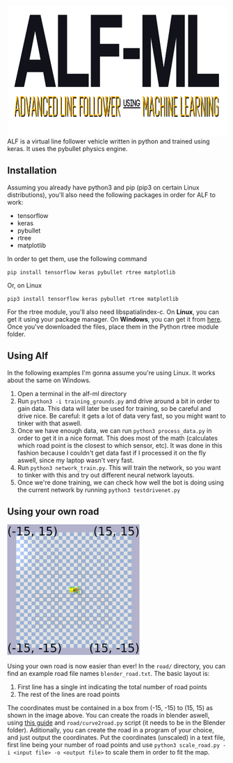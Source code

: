 <img src="/img/logo.png" height="300">
ALF is a virtual line follower vehicle written in python and trained using keras. It uses the pybullet physics engine.

Installation
---------------------
Assuming you already have python3 and pip (pip3 on certain Linux distributions), you'll also need the following packages in order for ALF to work:
+ tensorflow
+ keras
+ pybullet
+ rtree
+ matplotlib

In order to get them, use the following command
```
pip install tensorflow keras pybullet rtree matplotlib
```
Or, on Linux
```
pip3 install tensorflow keras pybullet rtree matplotlib
```

For the rtree module, you'll also need libspatialindex-c. On __Linux__, you can get it using your package manager. On __Windows__, you can get it from [here](https://libspatialindex.github.io/). Once you've downloaded the files, place them in the Python rtree module folder.

Using Alf
---------------------
In the following examples I'm gonna assume you're using Linux. It works about the same on Windows. 
1. Open a terminal in the alf-ml directory
2. Run `python3 -i training_grounds.py` and drive around a bit in order to gain data. This data will later be used for training, so be careful and drive nice. Be careful: it gets a lot of data very fast, so you might want to tinker with that aswell.
3. Once we have enough data, we can run `python3 process_data.py` in order to get it in a nice format. This does most of the math (calculates which road point is the closest to which sensor, etc). It was done in this fashion because I couldn't get data fast if I processed it on the fly aswell, since my laptop wasn't very fast.
4. Run `python3 network_train.py`. This will train the network, so you want to tinker with this and try out different neural network layouts.
5. Once we're done training, we can check how well the bot is doing using the current network by running `python3 testdrivenet.py`

Using your own road
---------------------

<img src="/img/road_corners.png" height="300">

Using your own road is now easier than ever! In the `road/` directory, you can find an example road file names `blender_road.txt`. The basic layout is:
1. First line has a single int indicating the total number of road points
2. The rest of the lines are road points

The coordinates must be contained in a box from (-15, -15) to (15, 15) as shown in the image above. You can create the roads in blender aswell, using [this guide](https://blender.stackexchange.com/questions/510/how-can-i-duplicate-a-mesh-along-a-curve) and `road/curve2road.py` script (it needs to be in the Blender folder).
Aditionally, you can create the road in a program of your choice, and just output the coordinates. Put the coordinates (unscaled) in a text file, first line being your number of road points and use `python3 scale_road.py -i <input file> -o <output file>` to scale them in order to fit the map.
